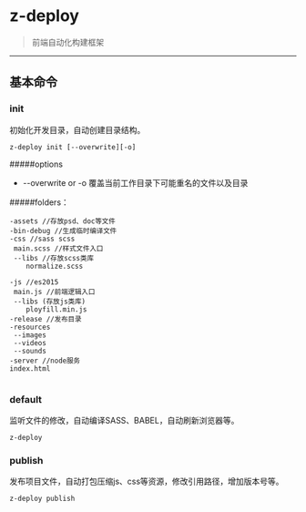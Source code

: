 # z-deploy
>前端自动化构建框架

***
## 基本命令

### init
初始化开发目录，自动创建目录结构。

```
z-deploy init [--overwrite][-o]
```
#####options
* --overwrite or -o 覆盖当前工作目录下可能重名的文件以及目录

#####folders：

```
-assets //存放psd、doc等文件
-bin-debug //生成临时编译文件
-css //sass scss
 main.scss //样式文件入口
 --libs //存放scss类库
 	normalize.scss 

-js //es2015
 main.js //前端逻辑入口
 --libs (存放js类库)
 	ployfill.min.js
-release //发布目录
-resources
 --images
 --videos
 --sounds
-server //node服务
index.html 
  	 
```


### default
监听文件的修改，自动编译SASS、BABEL，自动刷新浏览器等。

```
z-deploy 
```


### publish
发布项目文件，自动打包压缩js、css等资源，修改引用路径，增加版本号等。

```
z-deploy publish
```





